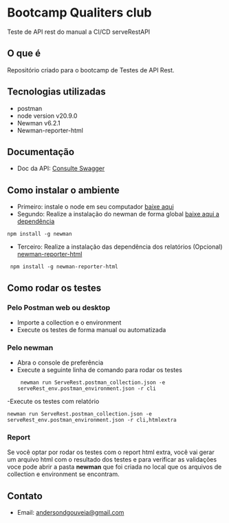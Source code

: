 # Bootcamp Qualiters club
Teste de API rest do manual a CI/CD serveRestAPI

## O que é
Repositório criado para o bootcamp de Testes de API Rest.

## Tecnologias utilizadas
- postman
- node version v20.9.0
- Newman v6.2.1
- Newman-reporter-html

## Documentação

- Doc da API: [Consulte Swagger](https://serverest.dev/)


## Como instalar o ambiente

- Primeiro: instale o node em seu computador [baixe aqui](https://nodejs.org/en/download)
- Segundo: Realize a instalação do newman de forma global [baixe aqui a dependência](https://www.npmjs.com/package/newman)
```
npm install -g newman
```
- Terceiro: Realize a instalação das dependência dos relatórios (Opcional) [newman-reporter-html](https://www.npmjs.com/package/newman-reporter-html)
```
 npm install -g newman-reporter-html
```

## Como rodar os testes

### Pelo Postman web ou desktop
- Importe a collection e o environment
- Execute os testes de forma manual ou automatizada

### Pelo newman
- Abra o console de preferência
- Execute a seguinte linha de comando para rodar os testes
  ```
   newman run ServeRest.postman_collection.json -e serveRest_env.postman_environment.json -r cli
  ```

-Execute os testes com relatório
```
newman run ServeRest.postman_collection.json -e serveRest_env.postman_environment.json -r cli,htmlextra
```

### Report

Se você optar por rodar os testes com o report html extra, você vai gerar um arquivo html com o resultado dos testes e para verificar as validações voce pode abrir a pasta **newman** que foi criada no local que os arquivos de collection e environment se encontram.


## Contato
- Email: andersondgouveia@gmail.com


  
